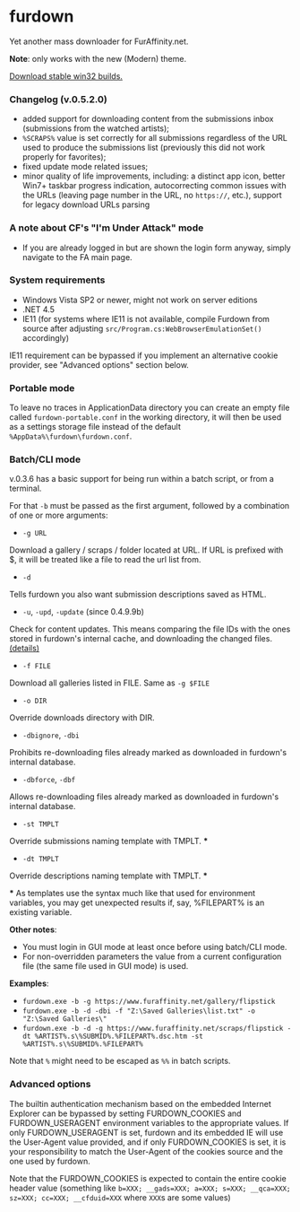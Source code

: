 # furdown
Yet another mass downloader for FurAffinity.net.

**Note**: only works with the new (Modern) theme.

[Download stable win32 builds.](https://github.com/crouvpony47/furdown/releases)

### Changelog (v.0.5.2.0)
- added support for downloading content from the submissions inbox (submissions from the watched artists);
- `%SCRAPS%` value is set correctly for all submissions regardless of the URL used to produce the submissions list (previously this did not work properly for favorites);
- fixed update mode related issues;
- minor quality of life improvements, including: a distinct app icon, better Win7+ taskbar progress indication, autocorrecting common issues with the URLs (leaving page number in the URL, no `https://`, etc.), support for legacy download URLs parsing

### A note about CF's "I'm Under Attack" mode
- If you are already logged in but are shown the login form anyway, simply navigate to the FA main page.

### System requirements
- Windows Vista SP2 or newer, might not work on server editions
- .NET 4.5
- IE11 (for systems where IE11 is not available, compile Furdown from source after adjusting `src/Program.cs:WebBrowserEmulationSet()` accordingly)

IE11 requirement can be bypassed if you implement an alternative cookie provider, see "Advanced options" section below.

### Portable mode

To leave no traces in ApplicationData directory you can create an empty file called `furdown-portable.conf` in the working directory, it will then be used as a settings storage file instead of the default `%AppData%\furdown\furdown.conf`.

### Batch/CLI mode
v.0.3.6 has a basic support for being run within a batch script, or from a terminal.

For that `-b` must be passed as the first argument, followed by a combination of one or more arguments:

- `-g URL`

Download a gallery / scraps / folder located at URL. If URL is prefixed with $, it will be treated like a file to read the url list from.

- `-d`

Tells furdown you also want submission descriptions saved as HTML.

- `-u`, `-upd`, `-update` (since 0.4.9.9b)

Check for content updates. This means comparing the file IDs with the ones stored in furdown's internal cache, and downloading the changed files. [(details)](https://github.com/crouvpony47/furdown/issues/15)

- `-f FILE`

Download all galleries listed in FILE. Same as `-g $FILE`

- `-o DIR`

Override downloads directory with DIR.

- `-dbignore`, `-dbi`

Prohibits re-downloading files already marked as downloaded in furdown's internal database.

- `-dbforce`, `-dbf`

Allows re-downloading files already marked as downloaded in furdown's internal database.

- `-st TMPLT`

Override submissions naming template with TMPLT. __*__ 

- `-dt TMPLT`

Override descriptions naming template with TMPLT. __*__

__*__ As templates use the syntax much like that used for environment variables, you may get unexpected results if, say, %FILEPART% is an existing variable.

**Other notes**:
- You must login in GUI mode at least once before using batch/CLI mode.
- For non-overridden parameters the value from a current configuration file (the same file used in GUI mode) is used.

**Examples**:
- `furdown.exe -b -g https://www.furaffinity.net/gallery/flipstick`
- `furdown.exe -b -d -dbi -f "Z:\Saved Galleries\list.txt" -o "Z:\Saved Galleries\"`
- `furdown.exe -b -d -g https://www.furaffinity.net/scraps/flipstick -dt %ARTIST%.s\%SUBMID%.%FILEPART%.dsc.htm -st %ARTIST%.s\%SUBMID%.%FILEPART%`

Note that `%` might need to be escaped as `%%` in batch scripts.

### Advanced options

The builtin authentication mechanism based on the embedded Internet Explorer can be bypassed by setting FURDOWN_COOKIES and FURDOWN_USERAGENT environment variables to the appropriate values. If only FURDOWN_USERAGENT is set, furdown and its embedded IE will use the User-Agent value provided, and if only FURDOWN_COOKIES is set, it is your responsibility to match the User-Agent of the cookies source and the one used by furdown.

Note that the FURDOWN_COOKIES is expected to contain the entire cookie header value (something like `b=XXX; __gads=XXX; a=XXX; s=XXX; __qca=XXX; sz=XXX; cc=XXX; __cfduid=XXX` where `XXX`s are some values)
